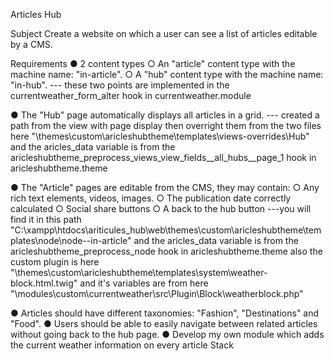 Articles Hub

Subject
Create a website on which a user can see a list of articles editable by a CMS.


Requirements
● 2 content types
○ An "article" content type with the machine name: "in-article".
○ A "hub" content type with the machine name: "in-hub".
--- these two points are implemented in the currentweather_form_alter hook in currentweather.module


● The "Hub" page automatically displays all articles in a grid.
--- created a path from the view with page display then overright them from the two files here "\themes\custom\aricleshubtheme\templates\views-overrides\Hub"
and the aricles_data variable is from the  aricleshubtheme_preprocess_views_view_fields__all_hubs__page_1 hook in  aricleshubtheme.theme

● The "Article" pages are editable from the CMS, they may contain:
○ Any rich text elements, videos, images.
○ The publication date correctly calculated
○ Social share buttons
○ A back to the hub button
---you will find it in this path "C:\xampp\htdocs\ariticules_hub\web\themes\custom\aricleshubtheme\templates\node\node--in-article" 
and the aricles_data variable is from the  aricleshubtheme_preprocess_node hook in  aricleshubtheme.theme also the custom plugin is here "\themes\custom\aricleshubtheme\templates\system\weather-block.html.twig" and it's variables are from here "\modules\custom\currentweather\src\Plugin\Block\weatherblock.php"


● Articles should have different taxonomies: "Fashion", "Destinations" and "Food".
● Users should be able to easily navigate between related articles without going back to the hub
page.
● Develop my own module which adds the current weather information on every article
Stack
